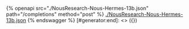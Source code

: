 [#generator:start]: <> ({ "template": "openapi" })
{% openapi src="./NousResearch-Nous-Hermes-13b.json" path="/completions" method="post" %}
[./NousResearch-Nous-Hermes-13b.json](./NousResearch-Nous-Hermes-13b.json)
{% endswagger %}
[#generator:end]: <> ({})